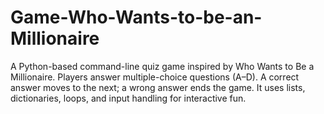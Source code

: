# Game-Who-Wants-to-be-an-Millionaire
A Python-based command-line quiz game inspired by Who Wants to Be a Millionaire. Players answer multiple-choice questions (A–D). A correct answer moves to the next; a wrong answer ends the game. It uses lists, dictionaries, loops, and input handling for interactive fun.
